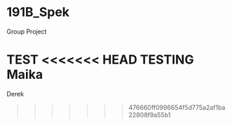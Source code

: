 # 191B_Spek
Group Project


TEST
<<<<<<< HEAD
TESTING
Maika
=======
Derek
>>>>>>> 476660ff0996654f5d775a2af1ba22808f9a55b1
